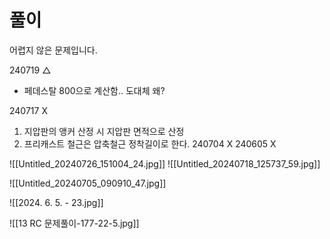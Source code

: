# 풀이
어렵지 않은 문제입니다.

240719 △
- 페데스탈 800으로 계산함.. 도대체 왜?

240717 X
1. 지압판의 앵커 산정 시 지압판 면적으로 산정
2. 프리캐스트 철근은 압축철근 정착길이로 한다.
240704 X
240605 X 



![[Untitled_20240726_151004_24.jpg]]
![[Untitled_20240718_125737_59.jpg]]

![[Untitled_20240705_090910_47.jpg]]

![[2024. 6. 5. - 23.jpg]]


![[13 RC 문제풀이-177-22-5.jpg]]